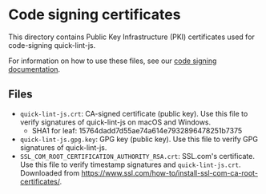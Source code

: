 # Code signing certificates

This directory contains Public Key Infrastructure (PKI) certificates used for
code-signing quick-lint-js.

For information on how to use these files, see our [code signing
documentation](../../docs/CODE_SIGNING.md).

## Files

* `quick-lint-js.crt`: CA-signed certificate (public key). Use this file to
  verify signatures of quick-lint-js on macOS and Windows.
  * SHA1 for leaf: 15764dadd7d55ae74a614e7932896478251b7375
* `quick-lint-js.gpg.key`: GPG key (public key). Use this file to verify GPG
  signatures of quick-lint-js.
* `SSL_COM_ROOT_CERTIFICATION_AUTHORITY_RSA.crt`: SSL.com's certificate. Use
  this file to verify timestamp signatures and `quick-lint-js.crt`. Downloaded
  from <https://www.ssl.com/how-to/install-ssl-com-ca-root-certificates/>.
